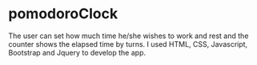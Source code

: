 # pomodoroClock
The user can set how much time he/she wishes to work and rest and the counter shows the elapsed time by turns.
I used HTML, CSS, Javascript, Bootstrap and Jquery to develop the app.
